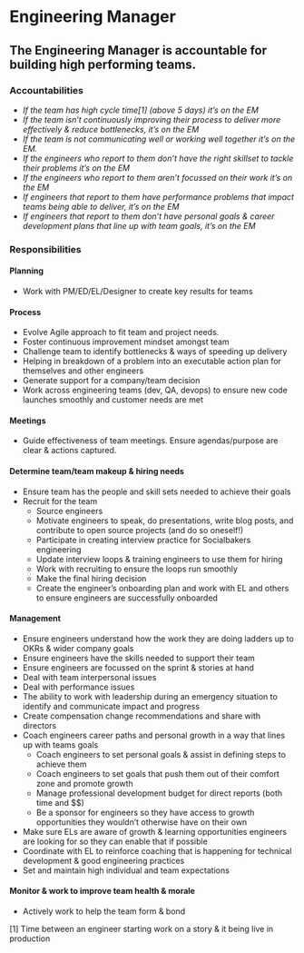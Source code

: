 Engineering Manager
===================

## The Engineering Manager is accountable for building high performing teams.

### Accountabilities
* *If the team has high cycle time[1] (above 5 days) it’s on the EM*
* *If the team isn’t continuously improving their process to deliver more effectively & reduce bottlenecks, it’s on the EM*
* *If the team is not communicating well or working well together it’s on the EM.*
* *If the engineers who report to them don’t have the right skillset to tackle their problems it’s on the EM*
* *If the engineers who report to them aren’t focussed on their work it’s on the EM*
* *If engineers that report to them have performance problems that impact teams being able to deliver, it’s on the EM*
* *If engineers that report to them don’t have personal goals & career development plans that line up with team goals, it’s on the EM*


### Responsibilities
#### Planning
* Work with PM/ED/EL/Designer to create key results for teams
#### Process
* Evolve Agile approach to fit team and project needs.
* Foster continuous improvement mindset amongst team
* Challenge team to identify bottlenecks & ways of speeding up delivery
* Helping in breakdown of a problem into an executable action plan for themselves and other engineers 
* Generate support for a company/team decision
* Work across engineering teams (dev, QA, devops) to ensure new code launches smoothly and customer needs are met
#### Meetings
* Guide effectiveness of team meetings. Ensure agendas/purpose are clear & actions captured. 
#### Determine team/team makeup & hiring needs
* Ensure team has the people and skill sets needed to achieve their goals
* Recruit for the team 
   * Source engineers
   * Motivate engineers to speak, do presentations, write blog posts, and contribute to open source projects (and do so oneself!)
   * Participate in creating interview practice for Socialbakers engineering
   * Update interview loops & training engineers to use them for hiring 
   * Work with recruiting to ensure the loops run smoothly
   * Make the final hiring decision
   * Create the engineer’s onboarding plan and work with EL and others to ensure engineers are successfully onboarded 
#### Management
* Ensure engineers understand how the work they are doing ladders up to OKRs & wider company goals
* Ensure engineers have the skills needed to support their team
* Ensure engineers are focussed on the sprint & stories at hand
* Deal with team interpersonal issues
* Deal with performance issues 
* The ability to work with leadership during an emergency situation to identify and communicate impact and progress
* Create compensation change recommendations and share with directors
* Coach engineers career paths and personal growth in a way that lines up with teams goals
   * Coach engineers to set personal goals & assist in defining steps to achieve them
   * Coach engineers to set goals that push them out of their comfort zone and promote growth
   * Manage professional development  budget for direct reports (both time and $$)
   * Be a sponsor for engineers so they have access to growth opportunities they wouldn’t otherwise have on their own
* Make sure ELs are aware of growth & learning opportunities engineers are looking for so they can enable that if possible
* Coordinate with EL to reinforce coaching that is happening for technical development & good engineering practices
* Set and maintain high individual and team expectations

#### Monitor & work to improve team health & morale
* Actively work to help the team form & bond

[1] Time between an engineer starting work on a story & it being live in production

